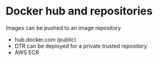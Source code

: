 # Docker hub and repositories
Images can be pushed to an image repository

 - hub.docker.com (public)
 - DTR can be deployed for a private trusted repository
 - AWS ECR

